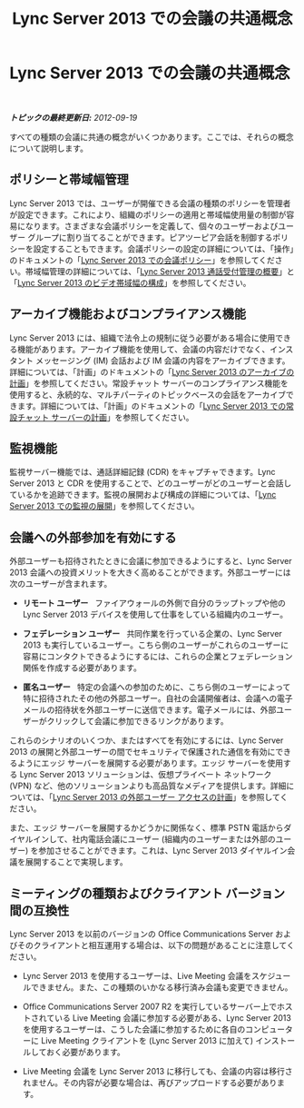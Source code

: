 ﻿---
title: Lync Server 2013 での会議の共通概念
TOCTitle: Lync Server 2013 での会議の共通概念
ms:assetid: a21d4987-1c0a-44c8-8a39-9c17ffb57f3c
ms:mtpsurl: https://technet.microsoft.com/ja-jp/library/JJ688158(v=OCS.15)
ms:contentKeyID: 49887077
ms.date: 05/19/2016
mtps_version: v=OCS.15
ms.translationtype: HT
---

# Lync Server 2013 での会議の共通概念

 

_**トピックの最終更新日:** 2012-09-19_

すべての種類の会議に共通の概念がいくつかあります。ここでは、それらの概念について説明します。

## ポリシーと帯域幅管理

Lync Server 2013 では、ユーザーが開催できる会議の種類のポリシーを管理者が設定できます。これにより、組織のポリシーの適用と帯域幅使用量の制御が容易になります。さまざまな会議ポリシーを定義して、個々のユーザーおよびユーザー グループに割り当てることができます。ピアツーピア会話を制御するポリシーを設定することもできます。会議ポリシーの設定の詳細については、「操作」のドキュメントの「[Lync Server 2013 での会議ポリシー](lync-server-2013-conferencing-policies.md)」を参照してください。帯域幅管理の詳細については、「[Lync Server 2013 通話受付管理の概要](lync-server-2013-overview-of-call-admission-control.md)」と「[Lync Server 2013 のビデオ帯域幅の構成](lync-server-2013-configuring-video-bandwidth.md)」を参照してください。

## アーカイブ機能およびコンプライアンス機能

Lync Server 2013 には、組織で法令上の規制に従う必要がある場合に使用できる機能があります。アーカイブ機能を使用して、会議の内容だけでなく、インスタント メッセージング (IM) 会話および IM 会議の内容をアーカイブできます。詳細については、「計画」のドキュメントの「[Lync Server 2013 のアーカイブの計画](lync-server-2013-planning-for-archiving.md)」を参照してください。常設チャット サーバーのコンプライアンス機能を使用すると、永続的な、マルチパーティのトピックベースの会話をアーカイブできます。詳細については、「計画」のドキュメントの「[Lync Server 2013 での常設チャット サーバーの計画](lync-server-2013-planning-for-persistent-chat-server.md)」を参照してください。

## 監視機能

監視サーバー機能では、通話詳細記録 (CDR) をキャプチャできます。Lync Server 2013 と CDR を使用することで、どのユーザーがどのユーザーと会話しているかを追跡できます。監視の展開および構成の詳細については、「[Lync Server 2013 での監視の展開](lync-server-2013-deploying-monitoring.md)」を参照してください。

## 会議への外部参加を有効にする

外部ユーザーも招待されたときに会議に参加できるようにすると、Lync Server 2013 会議への投資メリットを大きく高めることができます。外部ユーザーには次のユーザーが含まれます。

  - **リモート ユーザー**   ファイアウォールの外側で自分のラップトップや他の Lync Server 2013 デバイスを使用して仕事をしている組織内のユーザー。

  - **フェデレーション ユーザー**   共同作業を行っている企業の、Lync Server 2013 も実行しているユーザー。こちら側のユーザーがこれらのユーザーに容易にコンタクトできるようにするには、これらの企業とフェデレーション関係を作成する必要があります。

  - **匿名ユーザー**   特定の会議への参加のために、こちら側のユーザーによって特に招待されたその他の外部ユーザー。自社の会議開催者は、会議への電子メールの招待状を外部ユーザーに送信できます。電子メールには、外部ユーザーがクリックして会議に参加できるリンクがあります。

これらのシナリオのいくつか、またはすべてを有効にするには、Lync Server 2013 の展開と外部ユーザーの間でセキュリティで保護された通信を有効にできるようにエッジ サーバーを展開する必要があります。エッジ サーバーを使用する Lync Server 2013 ソリューションは、仮想プライベート ネットワーク (VPN) など、他のソリューションよりも高品質なメディアを提供します。詳細については、「[Lync Server 2013 の外部ユーザー アクセスの計画](lync-server-2013-planning-for-external-user-access.md)」を参照してください。

また、エッジ サーバーを展開するかどうかに関係なく、標準 PSTN 電話からダイヤルインして、社内電話会議にユーザー (組織内のユーザーまたは外部のユーザー) を参加させることができます。これは、Lync Server 2013 ダイヤルイン会議を展開することで実現します。

## ミーティングの種類およびクライアント バージョン間の互換性

Lync Server 2013 を以前のバージョンの Office Communications Server およびそのクライアントと相互運用する場合は、以下の問題があることに注意してください。

  - Lync Server 2013 を使用するユーザーは、Live Meeting 会議をスケジュールできません。また、この種類のいかなる移行済み会議も変更できません。

  - Office Communications Server 2007 R2 を実行しているサーバー上でホストされている Live Meeting 会議に参加する必要がある、Lync Server 2013 を使用するユーザーは、こうした会議に参加するために各自のコンピューターに Live Meeting クライアントを (Lync Server 2013 に加えて) インストールしておく必要があります。

  - Live Meeting 会議を Lync Server 2013 に移行しても、会議の内容は移行されません。その内容が必要な場合は、再びアップロードする必要があります。

